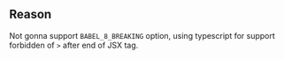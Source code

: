 ## Reason

Not gonna support `BABEL_8_BREAKING` option, using typescript for support forbidden of `>` after end of JSX tag.